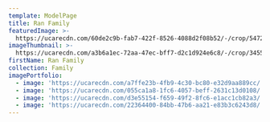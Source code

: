 ```yaml
---
template: ModelPage
title: Ran Family
featuredImage: >-
  https://ucarecdn.com/60de2c9b-fab7-422f-8526-4088d2f08b52/-/crop/5472x2940/0,0/-/preview/
imageThumbnail: >-
  https://ucarecdn.com/a3b6a1ec-72aa-47ec-bff7-d2c1d924e6c8/-/crop/3455x3340/756,0/-/preview/
firstName: Ran Family
collection: Family
imagePortfolio:
  - image: 'https://ucarecdn.com/a7ffe23b-4fb9-4c30-bc80-e32d9aa889cc/'
  - image: 'https://ucarecdn.com/055ca1a8-1fc6-4057-beff-2631c13d0108/'
  - image: 'https://ucarecdn.com/d3e55154-f659-49f2-8fc6-e1acc1cb82a3/'
  - image: 'https://ucarecdn.com/22364400-84bb-47b6-aa21-e83b3c6243d8/'
---
```


